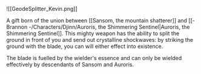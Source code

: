 ![[GeodeSplitter_Kevin.png]]

A gift born of the union between [[Sansom, the mountain shatterer]] and [[- Brannon -/Characters/Djinn/Auroris, the Shimmering Sentinel|Auroris, the Shimmering Sentinel]]. This mighty weapon has the ability to split the ground in front of you and send out crystalline shockwaves: by striking the ground with the blade, you can will either effect into existence.

The blade is fuelled by the wielder's essence and can only be wielded effectively by descendants of Sansom and Auroris. 